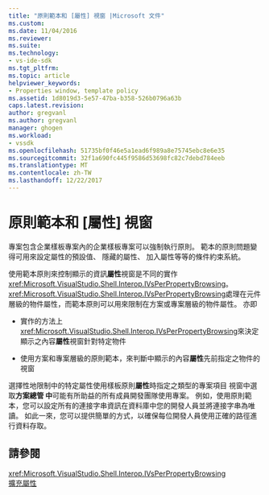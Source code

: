 ```yaml
---
title: "原則範本和 [屬性] 視窗 |Microsoft 文件"
ms.custom: 
ms.date: 11/04/2016
ms.reviewer: 
ms.suite: 
ms.technology:
- vs-ide-sdk
ms.tgt_pltfrm: 
ms.topic: article
helpviewer_keywords:
- Properties window, template policy
ms.assetid: 1d8019d3-5e57-47ba-b358-526b0796a63b
caps.latest.revision: 
author: gregvanl
ms.author: gregvanl
manager: ghogen
ms.workload:
- vssdk
ms.openlocfilehash: 51735bf0f46e5a1ead6f989a8e75745ebc8e6e35
ms.sourcegitcommit: 32f1a690fc445f9586d53698fc82c7debd784eeb
ms.translationtype: MT
ms.contentlocale: zh-TW
ms.lasthandoff: 12/22/2017
---
```

# <a name="template-policy-and-the-properties-window"></a>原則範本和 [屬性] 視窗
專案包含企業樣板專案內的企業樣板專案可以強制執行原則。 範本的原則問題變得可用來設定屬性的預設值、 隱藏的屬性、 加入屬性等等的條件約束系統。  
  
 使用範本原則來控制顯示的資訊**屬性**視窗是不同的實作<xref:Microsoft.VisualStudio.Shell.Interop.IVsPerPropertyBrowsing>。 <xref:Microsoft.VisualStudio.Shell.Interop.IVsPerPropertyBrowsing>處理在元件層級的物件屬性，而範本原則可以用來限制在方案或專案層級的物件屬性。 亦即  
  
-   實作的方法上<xref:Microsoft.VisualStudio.Shell.Interop.IVsPerPropertyBrowsing>來決定顯示之內容**屬性**視窗針對特定物件  
  
-   使用方案和專案層級的原則範本，來判斷中顯示的內容**屬性**先前指定之物件的視窗  
  
 選擇性地限制中的特定屬性使用樣板原則**屬性**時指定之類型的專案項目 視窗中選取**方案總管 中**可能有所助益的所有成員開發團隊使用專案。 例如，使用原則範本，您可以設定所有的連接字串資訊在資料庫中您的開發人員並將連接字串為唯讀。 如此一來，您可以提供簡單的方式，以確保每位開發人員使用正確的路徑進行資料存取。  
  
## <a name="see-also"></a>請參閱  
 <xref:Microsoft.VisualStudio.Shell.Interop.IVsPerPropertyBrowsing>   
 [擴充屬性](../../extensibility/internals/extending-properties.md)